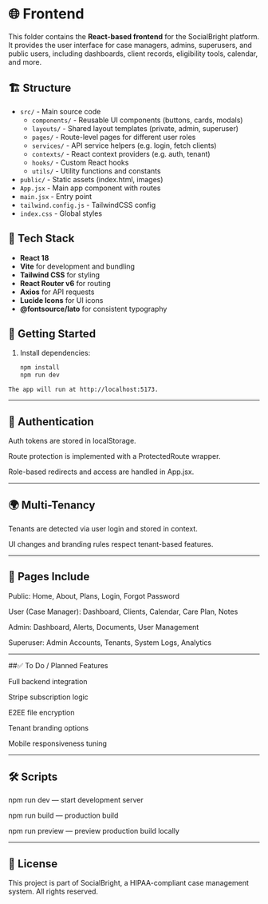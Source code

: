 # 🌐 Frontend

This folder contains the **React-based frontend** for the SocialBright platform. It provides the user interface for case managers, admins, superusers, and public users, including dashboards, client records, eligibility tools, calendar, and more.

## 🏗️ Structure

- `src/` - Main source code
  - `components/` - Reusable UI components (buttons, cards, modals)
  - `layouts/` - Shared layout templates (private, admin, superuser)
  - `pages/` - Route-level pages for different user roles
  - `services/` - API service helpers (e.g. login, fetch clients)
  - `contexts/` - React context providers (e.g. auth, tenant)
  - `hooks/` - Custom React hooks
  - `utils/` - Utility functions and constants
- `public/` - Static assets (index.html, images)
- `App.jsx` - Main app component with routes
- `main.jsx` - Entry point
- `tailwind.config.js` - TailwindCSS config
- `index.css` - Global styles

## 🧪 Tech Stack

- **React 18**
- **Vite** for development and bundling
- **Tailwind CSS** for styling
- **React Router v6** for routing
- **Axios** for API requests
- **Lucide Icons** for UI icons
- **@fontsource/lato** for consistent typography

## 🚀 Getting Started

1. Install dependencies:
   ```bash
   npm install
   npm run dev
```
The app will run at http://localhost:5173.
```
---

## 🔐 Authentication

Auth tokens are stored in localStorage.

Route protection is implemented with a ProtectedRoute wrapper.

Role-based redirects and access are handled in App.jsx.

---

## 🌍 Multi-Tenancy
Tenants are detected via user login and stored in context.

UI changes and branding rules respect tenant-based features.

---

## 📁 Pages Include

Public: Home, About, Plans, Login, Forgot Password

User (Case Manager): Dashboard, Clients, Calendar, Care Plan, Notes

Admin: Dashboard, Alerts, Documents, User Management

Superuser: Admin Accounts, Tenants, System Logs, Analytics

---

##✅ To Do / Planned Features

Full backend integration

Stripe subscription logic

E2EE file encryption

Tenant branding options

Mobile responsiveness tuning

---

## 🛠️ Scripts

npm run dev — start development server

npm run build — production build

npm run preview — preview production build locally

---

## 📄 License

This project is part of SocialBright, a HIPAA-compliant case management system. All rights reserved.
